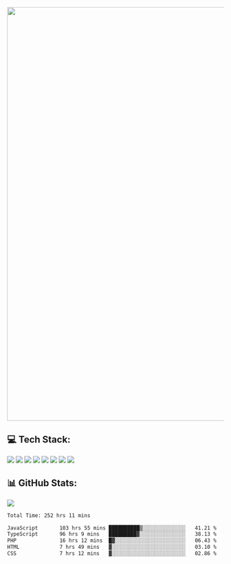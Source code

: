 <img style='width: 100vw' src='./hcampos_gradient.png'>

## 💻 Tech Stack:

![](https://img.shields.io/badge/next%20js-000000?style=for-the-badge&logo=nextdotjs&logoColor=white) ![](https://img.shields.io/badge/Tailwind_CSS-38B2AC?style=for-the-badge&logo=tailwind-css&logoColor=white) ![](https://img.shields.io/badge/React_Query-FF4154?style=for-the-badge&logo=React_Query&logoColor=white) ![](https://img.shields.io/badge/React-20232A?style=for-the-badge&logo=react&logoColor=61DAFB) ![](https://img.shields.io/badge/TypeScript-007ACC?style=for-the-badge&logo=typescript&logoColor=white) ![](https://img.shields.io/badge/JavaScript-323330?style=for-the-badge&logo=javascript&logoColor=F7DF1E) ![](https://img.shields.io/badge/Prisma-3982CE?style=for-the-badge&logo=Prisma&logoColor=white) ![](https://img.shields.io/badge/Supabase-181818?style=for-the-badge&logo=supabase&logoColor=white)

## 📊 GitHub Stats:

![](https://github-readme-stats.vercel.app/api?username=Sakoutecher&show_icons=true&count_private=true&&bg_color=70,11998e,38ef7d&title_color=fff&text_color=fff&icon_color=fff&hide_border=true)<br/>

<!--START_SECTION:waka-->

```txt
Total Time: 252 hrs 11 mins

JavaScript       103 hrs 55 mins ██████████▒░░░░░░░░░░░░░░   41.21 %
TypeScript       96 hrs 9 mins   █████████▓░░░░░░░░░░░░░░░   38.13 %
PHP              16 hrs 12 mins  █▓░░░░░░░░░░░░░░░░░░░░░░░   06.43 %
HTML             7 hrs 49 mins   ▓░░░░░░░░░░░░░░░░░░░░░░░░   03.10 %
CSS              7 hrs 12 mins   ▓░░░░░░░░░░░░░░░░░░░░░░░░   02.86 %
```

<!--END_SECTION:waka-->
